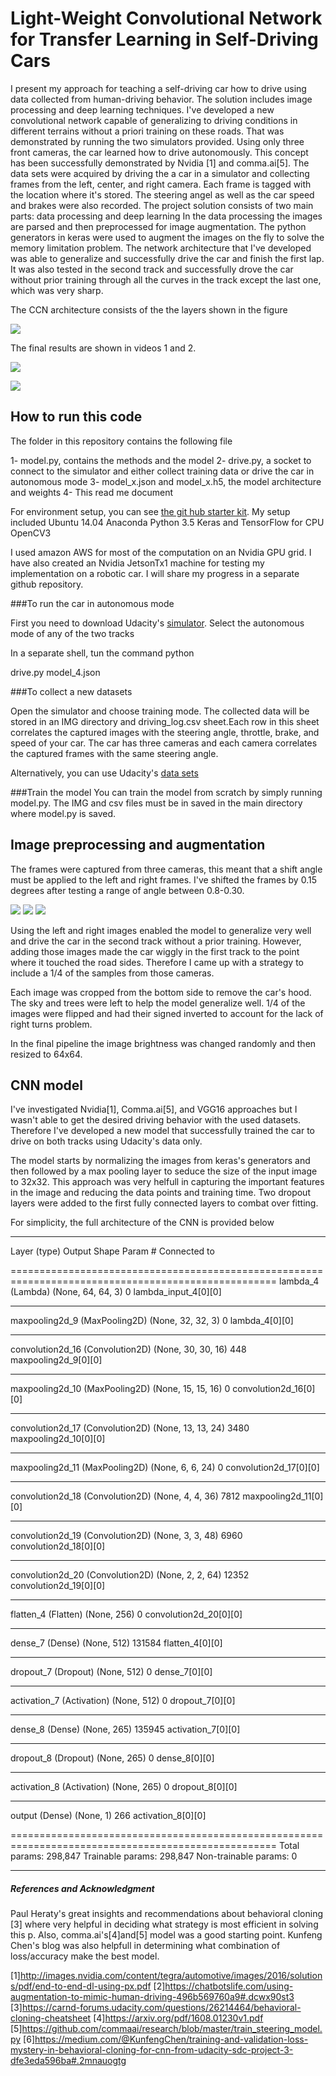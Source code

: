 
# Light-Weight Convolutional Network for Transfer Learning in Self-Driving Cars 

I present my approach for teaching a self-driving car how to drive using data collected from human-driving behavior. The solution includes image processing and deep learning techniques. I've developed a new convolutional network capable of generalizing to driving conditions in different terrains without a priori training on these roads. That was demonstrated by running the two simulators provided. Using only three front cameras, the car learned how to drive autonomously. This concept has been successfully demonstrated by Nvidia [1] and comma.ai[5]. The data sets were acquired by driving the a car in a simulator and collecting frames from the left, center, and right camera. Each frame is tagged with the location where it's stored. The steering angel as well as the car speed and brakes were also recorded.
The project solution consists of two main parts: data processing and deep learning
In the data processing the images are parsed and then preprocessed for image augmentation. The python generators in keras were used to augment the images on the fly to solve the memory limitation problem.
The network architecture that I've developed was able to generalize and successfully drive the car and finish the first lap. It was also tested in the second track and successfully drove the car without prior training through all the curves in the track except the last one, which was very sharp.

The CCN architecture consists of the the layers shown in the figure


<img src="text4048.png">


The final results are shown in videos 1 and 2.

[<img src="output_2_0.jpeg">](https://www.youtube.com/watch?v=bn0gIm1wwRk)

[<img src="output_3_0.jpeg">](https://www.youtube.com/watch?v=DwoYqVe2x8I)

## How to run this code

The folder in this repository contains the following file

1- model.py, contains the methods and the model
2- drive.py, a socket to connect to the simulator and either collect training data or drive the car in autonomous mode
3- model_x.json and model_x.h5, the model architecture and weights
4- This read me document

For environment setup, you can see [the git hub starter kit](https://github.com/udacity/CarND-Term1-Starter-Kit). My setup included
Ubuntu 14.04
Anaconda
Python 3.5
Keras and TensorFlow for CPU
OpenCV3

I used amazon AWS for most of the computation on an Nvidia GPU grid. I have also created an Nvidia JetsonTx1 machine for testing my implementation on a robotic car. I will share my progress in a separate github repository. 

###To run the car in autonomous mode

First you need to download Udacity's [simulator](https://d17h27t6h515a5.cloudfront.net/topher/2016/November/5831f0f7_simulator-linux/simulator-linux.zip). Select the autonomous mode of any of the two tracks

In a separate shell, tun the command python 

drive.py model_4.json

###To collect a new datasets

Open the simulator and choose training mode. The collected data will be stored in an IMG directory and driving_log.csv sheet.Each row in this sheet correlates the captured images with the steering angle, throttle, brake, and speed of your car. The car has three cameras and each camera correlates the captured frames with the same steering angle.

Alternatively, you can use Udacity's [data sets](https://d17h27t6h515a5.cloudfront.net/topher/2016/December/584f6edd_data/data.zip) 

###Train the model
You can train the model from scratch by simply running model.py. The IMG and csv files must be in saved in the main directory where model.py is saved.

##  Image preprocessing and augmentation

The frames were captured from three cameras, this meant that a shift angle must be applied to the left and right frames. I've shifted the frames by 0.15 degrees after testing a range of angle between 0.8-0.30. 

<img src="left.jpg"> <img src="center.jpg"> <img src="right.jpg">

Using the left and right images enabled the model to generalize very well and drive  the car in the second track without a prior training. However, adding those images made the car wiggly in the first track to the point where it touched the road sides. Therefore I came up with a strategy to include a 1/4 of the samples from those cameras. 

Each image was cropped from the bottom side to remove the car's hood. The sky and trees were left to help the model generalize well. 1/4 of the images were flipped and had their signed inverted to account for the lack of right turns problem.  

In the final pipeline the image brightness was changed randomly and then resized to 64x64. 


## CNN model

I've investigated Nvidia[1], Comma.ai[5], and VGG16 approaches but I wasn't able to get the desired driving behavior with the used datasets. Therefore I've developed a new model that successfully trained the car to drive on both tracks using Udacity's data only.  

The model starts by normalizing the images from keras's generators and then followed by a max pooling layer to seduce the size of the input image to 32x32. This approach was very helfull in capturing the important features in the image and reducing the data points and training time. 
Two dropout layers were added to the first fully connected layers to combat over fitting. 

For simplicity, the full architecture of the CNN is provided below

__________________________________________________________________________________________________
Layer (type)                     Output Shape          Param #     Connected to                     

====================================================================================================
lambda_4 (Lambda)                (None, 64, 64, 3)     0           lambda_input_4[0][0]             
____________________________________________________________________________________________________
maxpooling2d_9 (MaxPooling2D)    (None, 32, 32, 3)     0           lambda_4[0][0]                   
____________________________________________________________________________________________________
convolution2d_16 (Convolution2D) (None, 30, 30, 16)    448         maxpooling2d_9[0][0]             
____________________________________________________________________________________________________
maxpooling2d_10 (MaxPooling2D)   (None, 15, 15, 16)    0           convolution2d_16[0][0]           
____________________________________________________________________________________________________
convolution2d_17 (Convolution2D) (None, 13, 13, 24)    3480        maxpooling2d_10[0][0]            
____________________________________________________________________________________________________
maxpooling2d_11 (MaxPooling2D)   (None, 6, 6, 24)      0           convolution2d_17[0][0]           
____________________________________________________________________________________________________
convolution2d_18 (Convolution2D) (None, 4, 4, 36)      7812        maxpooling2d_11[0][0]            
____________________________________________________________________________________________________
convolution2d_19 (Convolution2D) (None, 3, 3, 48)      6960        convolution2d_18[0][0]           
____________________________________________________________________________________________________
convolution2d_20 (Convolution2D) (None, 2, 2, 64)      12352       convolution2d_19[0][0]           
____________________________________________________________________________________________________
flatten_4 (Flatten)              (None, 256)           0           convolution2d_20[0][0]           
____________________________________________________________________________________________________
dense_7 (Dense)                  (None, 512)           131584      flatten_4[0][0]                  
____________________________________________________________________________________________________
dropout_7 (Dropout)              (None, 512)           0           dense_7[0][0]                    
____________________________________________________________________________________________________
activation_7 (Activation)        (None, 512)           0           dropout_7[0][0]                  
____________________________________________________________________________________________________
dense_8 (Dense)                  (None, 265)           135945      activation_7[0][0]               
____________________________________________________________________________________________________
dropout_8 (Dropout)              (None, 265)           0           dense_8[0][0]                    
____________________________________________________________________________________________________
activation_8 (Activation)        (None, 265)           0           dropout_8[0][0]                  
____________________________________________________________________________________________________
output (Dense)                   (None, 1)             266         activation_8[0][0]               

====================================================================================================
Total params: 298,847
Trainable params: 298,847
Non-trainable params: 0
____________________________________________________________________________________________________
 

##### References and Acknowledgment

Paul Heraty's  great insights and recommendations about behavioral cloning [3] where very helpful in deciding what strategy is most efficient in solving this p. Also, comma.ai's[4]and[5] model was a good starting point.
Kunfeng Chen's blog was also helpfull in determining what combination of loss/accuracy make the best model.

[1]http://images.nvidia.com/content/tegra/automotive/images/2016/solutions/pdf/end-to-end-dl-using-px.pdf
[2]https://chatbotslife.com/using-augmentation-to-mimic-human-driving-496b569760a9#.dcwx90st3
[3]https://carnd-forums.udacity.com/questions/26214464/behavioral-cloning-cheatsheet
[4]https://arxiv.org/pdf/1608.01230v1.pdf
[5]https://github.com/commaai/research/blob/master/train_steering_model.py
[6]https://medium.com/@KunfengChen/training-and-validation-loss-mystery-in-behavioral-cloning-for-cnn-from-udacity-sdc-project-3-dfe3eda596ba#.2mnauogtg
